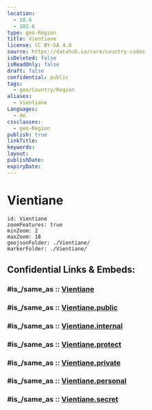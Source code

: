 ```yaml
---
location:
  - 18.6
  - 102.6
type: geo-Region
title: Vientiane
license: CC BY-SA 4.0
source: https://datahub.io/core/country-codes
isDeleted: false
isReadOnly: false
draft: false
confidential: public
tags:
  - geo/Country/Region
aliases:
  - Vientiane
Languages:
  - de
cssclasses:
  - geo-Region
publish: true
linkTitle:
keywords:
layout:
publishDate:
expiryDate:
---
```


# Vientiane

```leaflet
id: Vientiane
zoomFeatures: true 
minZoom: 2 
maxZoom: 18
geojsonFolder: ./Vientiane/
markerFolder: ./Vientiane/
```


## Confidential Links & Embeds: 

### #is_/same_as :: [Vientiane](/_Standards/Earth/Continent/Asia/Asia~South~East/Laos/Provinces~Laos/Vientiane.md) 

### #is_/same_as :: [Vientiane.public](/_public/Earth/Continent/Asia/Asia~South~East/Laos/Provinces~Laos/Vientiane.public.md) 

### #is_/same_as :: [Vientiane.internal](/_internal/Earth/Continent/Asia/Asia~South~East/Laos/Provinces~Laos/Vientiane.internal.md) 

### #is_/same_as :: [Vientiane.protect](/_protect/Earth/Continent/Asia/Asia~South~East/Laos/Provinces~Laos/Vientiane.protect.md) 

### #is_/same_as :: [Vientiane.private](/_private/Earth/Continent/Asia/Asia~South~East/Laos/Provinces~Laos/Vientiane.private.md) 

### #is_/same_as :: [Vientiane.personal](/_personal/Earth/Continent/Asia/Asia~South~East/Laos/Provinces~Laos/Vientiane.personal.md) 

### #is_/same_as :: [Vientiane.secret](/_secret/Earth/Continent/Asia/Asia~South~East/Laos/Provinces~Laos/Vientiane.secret.md)

